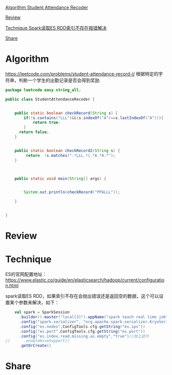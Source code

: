 
 [Algorithm Student Attendance Recoder](#algorithm)

 [Review](#review)

 [Technique Spark读取ES RDD索引不存在报错解决](#technique)

 [Share](#share)


# Algorithm

https://leetcode.com/problems/student-attendance-record-i/
根据特定的字符串，判断一个学生的出勤记录是否会得到奖励

```java
package leetcode.easy.string_all;

public class StudentAttendanceRecoder {


    public static boolean checkRecord(String s) {
        if(!s.contains("LLL")&&(s.indexOf("A")==s.lastIndexOf("A"))){
            return true;
        }
      return false;
    }


    public static boolean checkRecord2(String s) {
         return  !s.matches(".*LLL.*|.*A.*A.*");
    }



    public static void main(String[] args) {


        System.out.println(checkRecord("PPALLL"));

    }


}

```


# Review


# Technique

ES的官网配置地址：
https://www.elastic.co/guide/en/elasticsearch/hadoop/current/configuration.html

spark读取ES RDD，如果索引不存在会抛出错误还是返回空的数据，这个可以设置某个参数来解决，如下：
```scala
    val spark = SparkSession
      .builder().master("local[3]").appName("spark teach real time job")
      .config("spark.serializer", "org.apache.spark.serializer.KryoSerializer")
      .config("es.nodes",ConfigTools.cfg.getString("es.ips"))
      .config("es.port",ConfigTools.cfg.getString("es.port"))
      .config("es.index.read.missing.as.empty","true")//加上这行
//      .enableHiveSupport()
      .getOrCreate()
```


# Share





